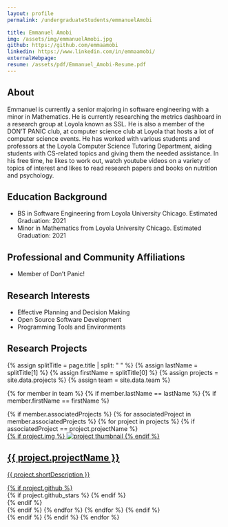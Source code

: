 ```yaml
---
layout: profile
permalink: /undergraduateStudents/emmanuelAmobi

title: Emmanuel Amobi
img: /assets/img/emmanuelAmobi.jpg
github: https://github.com/emmaamobi
linkedin: https://www.linkedin.com/in/emmaamobi/
externalWebpage:
resume: /assets/pdf/Emmanuel_Amobi-Resume.pdf
---
```


## About

Emmanuel is currently a senior majoring in software engineering with a minor in Mathematics. He is currently researching the metrics dashboard in a research group at Loyola known as SSL. He is also a member of the DON’T PANIC club, at computer science club at Loyola that hosts a lot of computer science events. He has worked with various students and professors at the Loyola Computer Science Tutoring Department, aiding students with CS-related topics and giving them the needed assistance. In his free time, he likes to work out, watch youtube videos on a variety of topics of interest and likes to read research papers and books on nutrition and psychology.

## Education Background

- BS in Software Engineering from Loyola University Chicago. Estimated Graduation: 2021
- Minor in Mathematics from Loyola University Chicago. Estimated Graduation: 2021

## Professional and Community Affiliations

- Member of Don’t Panic!

## Research Interests

- Effective Planning and Decision Making
- Open Source Software Development
- Programming Tools and Environments

## Research Projects

{% assign splitTitle = page.title | split: " " %}
{% assign lastName = splitTitle[1] %}
{% assign firstName = splitTitle[0] %}
{% assign projects = site.data.projects %}
{% assign team = site.data.team %}

{% for member in team %}
{% if member.lastName == lastName %}
{% if member.firstName == firstName %}
<div class="projects grid">
  <div class="grid-item">
    {% if member.associatedProjects %}
    {% for associatedProject in member.associatedProjects %}
    {% for project in projects %}
    {% if associatedProject == project.projectName %}
    <a href="{{ project.webpage | relative_url }}">
      <div class="card hoverable">
        {% if project.img %}
        <img src="{{ project.img | relative_url }}" alt="project thumbnail">
        {% endif %}
        <div class="card-body">
          <h2 class="card-title text-lowercase">{{ project.projectName }}</h2>
          <p class="card-text">{{ project.shortDescription }}</p>
          <div class="row ml-1 mr-1 p-0">
            {% if project.github %}
            <div class="github-icon">
              <div class="icon" data-toggle="tooltip" title="Code Repository">
                <a href="{{ project.github }}" target="_blank"><i class="fab fa-github gh-icon"></i></a>
              </div>
              {% if project.github_stars %}
              <span class="stars" data-toggle="tooltip" title="GitHub Stars">
                <i class="fas fa-star"></i>
                <span id="{{ project.github_stars }}-stars"></span>
              </span>
              {% endif %}
            </div>
            {% endif %}
          </div>
        </div>
      </div>
    </a>
    {% endif %}
    {% endfor %}
    {% endfor %}
    {% endif %}
  </div>
</div>
{% endif %}
{% endif %}
{% endfor %}
